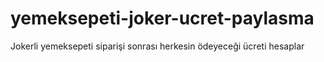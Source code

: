 # yemeksepeti-joker-ucret-paylasma
 Jokerli yemeksepeti siparişi sonrası herkesin ödeyeceği ücreti hesaplar
